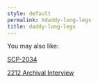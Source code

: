 ```yaml
---
style: default
permalink: Xdaddy-long-legs
title: daddy-long-legs
---
```

You may also like:

[SCP-2034](http://scp-wiki.net/scp-2034)

[2212 Archival Interview](http://scp-wiki.net/2212-archival-interview)
